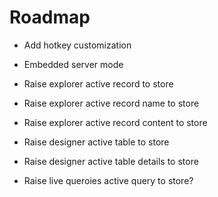 # Roadmap

- Add hotkey customization
- Embedded server mode

- Raise explorer active record to store
- Raise explorer active record name to store
- Raise explorer active record content to store
- Raise designer active table to store
- Raise designer active table details to store
- Raise live queroies active query to store?